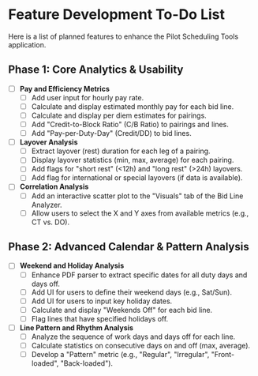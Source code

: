 # Feature Development To-Do List

Here is a list of planned features to enhance the Pilot Scheduling Tools application.

## Phase 1: Core Analytics & Usability

- [ ] **Pay and Efficiency Metrics**
    - [ ] Add user input for hourly pay rate.
    - [ ] Calculate and display estimated monthly pay for each bid line.
    - [ ] Calculate and display per diem estimates for pairings.
    - [ ] Add "Credit-to-Block Ratio" (C/B Ratio) to pairings and lines.
    - [ ] Add "Pay-per-Duty-Day" (Credit/DD) to bid lines.

- [ ] **Layover Analysis**
    - [ ] Extract layover (rest) duration for each leg of a pairing.
    - [ ] Display layover statistics (min, max, average) for each pairing.
    - [ ] Add flags for "short rest" (<12h) and "long rest" (>24h) layovers.
    - [ ] Add flag for international or special layovers (if data is available).

- [ ] **Correlation Analysis**
    - [ ] Add an interactive scatter plot to the "Visuals" tab of the Bid Line Analyzer.
    - [ ] Allow users to select the X and Y axes from available metrics (e.g., CT vs. DO).

## Phase 2: Advanced Calendar & Pattern Analysis

- [ ] **Weekend and Holiday Analysis**
    - [ ] Enhance PDF parser to extract specific dates for all duty days and days off.
    - [ ] Add UI for users to define their weekend days (e.g., Sat/Sun).
    - [ ] Add UI for users to input key holiday dates.
    - [ ] Calculate and display "Weekends Off" for each bid line.
    - [ ] Flag lines that have specified holidays off.

- [ ] **Line Pattern and Rhythm Analysis**
    - [ ] Analyze the sequence of work days and days off for each line.
    - [ ] Calculate statistics on consecutive days on and off (max, average).
    - [ ] Develop a "Pattern" metric (e.g., "Regular", "Irregular", "Front-loaded", "Back-loaded").
